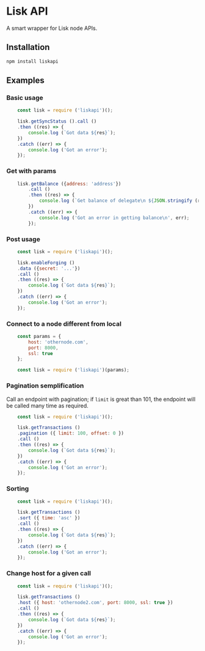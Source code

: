 # Lisk API

A smart wrapper for Lisk node APIs.

## Installation

```bash
npm install liskapi
```

## Examples

### Basic usage

```javascript
    const lisk = require ('liskapi')();

    lisk.getSyncStatus ().call ()
    .then ((res) => {
        console.log (`Got data ${res}`);
    })
    .catch ((err) => {
        console.log ('Got an error');
    });
```

### Get with params

```javascript
    lisk.getBalance ({address: 'address'})
        .call ()
        .then ((res) => {
            console.log (`Get balance of delegate\n ${JSON.stringify (res)}`);
        })
        .catch ((err) => {
            console.log ('Got an error in getting balance\n', err);
        });
```

### Post usage

```javascript
    const lisk = require ('liskapi')();

    lisk.enableForging ()
    .data ({secret: '...'})
    .call ()
    .then ((res) => {
        console.log (`Got data ${res}`);
    })
    .catch ((err) => {
        console.log ('Got an error');
    });
```


### Connect to a node different from local

```javascript
    const params = {
        host: 'othernode.com',
        port: 8000,
        ssl: true
    };

    const lisk = require ('liskapi')(params);
```


### Pagination semplification

Call an endpoint with pagination; if `limit` is great than 101, the endpoint will
be called many time as required.

```javascript
    const lisk = require ('liskapi')();

    lisk.getTransactions ()
    .pagination ({ limit: 100, offset: 0 })
    .call ()
    .then ((res) => {
        console.log (`Got data ${res}`);
    })
    .catch ((err) => {
        console.log ('Got an error');
    });
```



### Sorting

```javascript
    const lisk = require ('liskapi')();

    lisk.getTransactions ()
    .sort ({ time: 'asc' })
    .call ()
    .then ((res) => {
        console.log (`Got data ${res}`);
    })
    .catch ((err) => {
        console.log ('Got an error');
    });
```



### Change host for a given call

```javascript
    const lisk = require ('liskapi')();

    lisk.getTransactions ()
    .host ({ host: 'othernode2.com', port: 8000, ssl: true })
    .call ()
    .then ((res) => {
        console.log (`Got data ${res}`);
    })
    .catch ((err) => {
        console.log ('Got an error');
    });
```

